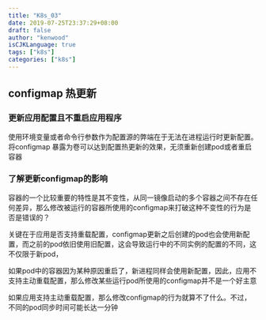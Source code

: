```yaml
---
title: "K8s_03"
date: 2019-07-25T23:37:29+08:00
draft: false
author: "kenwood"
isCJKLanguage: true
tags: ["k8s"]
categories: ["k8s"]
---
```


## 											configmap 热更新



### 更新应用配置且不重启应用程序

使用环境变量或者命令行参数作为配置源的弊端在于无法在进程运行时更新配置。将configmap 暴露为卷可以达到配置热更新的效果，无须重新创建pod或者重启容器

### 了解更新configmap的影响

容器的一个比较重要的特性是其不变性，从同一镜像启动的多个容器之间不存在任何差异，那么修改被运行的容器所使用的configmap来打破这种不变性的行为是否是错误的？

关键在于应用是否支持重载配置，configmap更新之后创建的pod也会使用新配置，而之前的pod依旧使用旧配置，这会导致运行中的不同实例的配置的不同，这不仅限于新pod，

如果pod中的容器因为某种原因重启了，新进程同样会使用新配置，因此，应用不支持主动重载配置，那么修改某些运行pod所使用的configmap并不是一个好主意

如果应用支持主动重载配置，那么修改configmap的行为就算不了什么。不过，不同的pod同步时间可能长达一分钟
